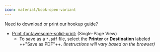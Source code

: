 ```yaml
---
icon: material/book-open-variant
---
```


Need to download or print our hookup guide?

* [Print :fontawesome-solid-print:](../print_view) (Single-Page View)
    * To save as a `*.pdf` file, select the **Printer** or **Destination** labeled ++"Save as PDF"++. *(Instructions will vary based on the browser)*
<!-- * [Download :fontawesome-regular-file-pdf:](../hookup_guide.pdf) *(Beta - demonstration only)* -->
